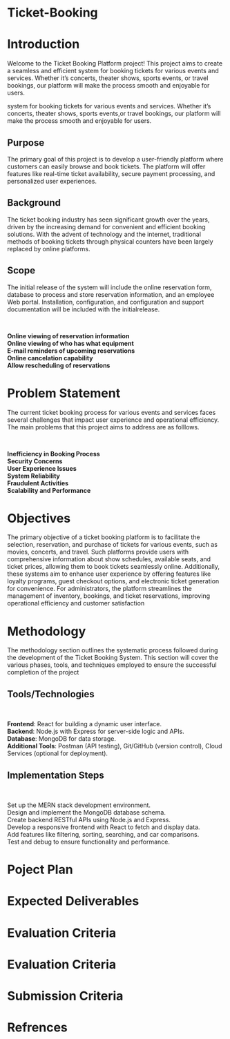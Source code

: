 # Ticket-Booking


<h1>Introduction</h1>
<p>Welcome to the Ticket Booking Platform project! This project aims to create a seamless and efficient 
  system for booking tickets for various events and services. Whether it’s concerts, theater shows, sports events,
  or travel bookings, our platform will make the process smooth and enjoyable for users.</p>
  system for booking tickets for various events and services. Whether it’s concerts, theater shows,
  sports events,or travel bookings, our platform will make the process smooth and enjoyable for users.</p>

<h2>Purpose</h2>
<p>The primary goal of this project is to develop a user-friendly platform where customers 
  can easily browse and book tickets. The platform will offer features like real-time ticket
  availability, secure payment processing, and personalized user experiences.</p>

  <h2>Background</h2>
  <p>
    The ticket booking industry has seen significant growth over the years, driven by the increasing 
    demand for convenient and efficient booking solutions. With the advent of technology and the internet,
    traditional methods of booking tickets through physical counters have been largely replaced by online platforms.</p>
  
  <h2>Scope</h2>
    
<p>The initial release of the system will include the online reservation form, database to
process and store reservation information, and an employee Web portal. Installation, configuration, 
and configuration and support documentation will be included with the initialrelease.</p><br>

 **Online viewing of reservation information<br>
 Online viewing of who has what equipment <br>
 E-mail reminders of upcoming reservations <br>
 Online cancelation capability<br>
Allow rescheduling of reservations** 

<h1>Problem Statement</h1>

<p>The current ticket booking process for various events and services faces 
  several challenges that impact user experience and operational efficiency.
  The main problems that this project aims to address are as folllows.</p><br>
  
  **Inefficiency in Booking Process<br>
  Security Concerns<br>
  User Experience Issues<br>
  System Reliability<br>
  Fraudulent Activities<br>
  Scalability and Performance**

  <h1>Objectives</h1>

  <p>The primary objective of a ticket booking platform is to facilitate the selection, reservation,
    and purchase of tickets for various events, such as movies, concerts, and travel. 
    Such platforms provide users with comprehensive information about show schedules, available seats,
    and ticket prices, allowing them to book tickets seamlessly online. Additionally, these systems 
    aim to enhance user experience by offering features like loyalty programs, guest checkout options, 
    and electronic ticket generation for convenience. For administrators, the platform streamlines 
    the management of inventory, bookings, and ticket reservations, improving operational efficiency and customer satisfaction</p>

  <h1>Methodology</h1>
  The methodology section outlines the systematic process followed during the development of the Ticket Booking System.
  This section will cover the various phases, tools, and techniques employed to ensure the successful completion of the project
<h2>Tools/Technologies</h2><br>

**Frontend**: React for building a dynamic user interface.<br>
**Backend**: Node.js with Express for server-side logic and APIs.<br>
**Database**: MongoDB for data storage.<br>
**Additional Tools**: Postman (API testing), Git/GitHub (version control), Cloud Services (optional for deployment).

<h2>Implementation Steps</h2>
<br><p>
Set up the MERN stack development environment.<br>
Design and implement the MongoDB database schema.<br>
Create backend RESTful APIs using Node.js and Express.<br>
Develop a responsive frontend with React to fetch and display data.<br>
Add features like filtering, sorting, searching, and car comparisons.<br>
Test and debug to ensure functionality and performance.</p>


  <h1>Poject Plan</h1>

  

  <h1>Expected Deliverables</h1>



  <h1>Evaluation Criteria</h1>



  <h1>Evaluation Criteria</h1>



  <h1>Submission Criteria</h1>



  <h1>Refrences</h1>

  
  
  
